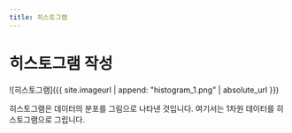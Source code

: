 ```yaml
---
title: 히스토그램
---
```


# 히스토그램 작성

![히스토그램]({{ site.imageurl | append: "histogram_1.png" | absolute_url }})

히스토그램은 데이터의 분포를 그림으로 나타낸 것입니다. 여기서는 1차원 데이터를 히스토그램으로 그립니다.
